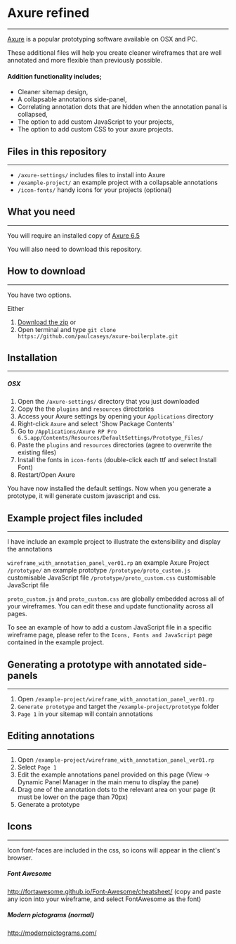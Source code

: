 # Axure refined
--------------
[Axure](http://www.axure.com/) is a popular prototyping software available on OSX and PC.

These additional files will help you create cleaner wireframes that are well annotated and more flexible than previously possible.

#### Addition functionality includes;
- Cleaner sitemap design,
- A collapsable annotations side-panel,
- Correlating annotation dots that are hidden when the annotation panal is collapsed,
- The option to add custom JavaScript to your projects,
- The option to add custom CSS to your axure projects.


## Files in this repository
--------------
- `/axure-settings/` includes files to install into Axure
- `/example-project/` an example project with a collapsable annotations
- `/icon-fonts/` handy icons for your projects (optional)


## What you need
--------------
You will require an installed copy of [Axure 6.5]([http://www.axure.com/download)

You will also need to download this repository.

## How to download
--------------
You have two options.

Either
1. [Download the zip](https://github.com/paulcaseys/axure-boilerplate/archive/master.zip)
or
2. Open terminal and type `git clone https://github.com/paulcaseys/axure-boilerplate.git`


## Installation
-------------

##### OSX
1. Open the `/axure-settings/` directory that you just downloaded
2. Copy the  the `plugins` and `resources` directories
3. Access your Axure settings by opening your `Applications` directory
4. Right-click `Axure` and select 'Show Package Contents'
5. Go to `/Applications/Axure RP Pro 6.5.app/Contents/Resources/DefaultSettings/Prototype_Files/`
6. Paste the `plugins` and `resources` directories (agree to overwrite the existing files)
7. Install the fonts in `icon-fonts` (double-click each ttf and select Install Font)
8. Restart/Open Axure

You have now installed the default settings. Now when you generate a prototype, it will generate custom javascript and css.


## Example project files included
-------------
I have include an example project to illustrate the extensibility and display the annotations

`wireframe_with_annotation_panel_ver01.rp` an example Axure Project
`/prototype/` an example prototype
`/prototype/proto_custom.js` customisable JavaScript file
`/prototype/proto_custom.css` customisable JavaScript file

`proto_custom.js` and `proto_custom.css` are globally embedded across all of your wireframes. You can edit these and update functionality across all pages.

To see an example of how to add a custom JavaScript file in a specific wireframe page, please refer to the `Icons, Fonts and JavaScript` page contained in the example project.


## Generating a prototype with annotated side-panels
-------------

1. Open `/example-project/wireframe_with_annotation_panel_ver01.rp`
2. `Generate prototype` and target the `/example-project/prototype` folder
3. `Page 1` in your sitemap will contain annotations


## Editing annotations
-------------
1. Open `/example-project/wireframe_with_annotation_panel_ver01.rp`
2. Select `Page 1`
3. Edit the example annotations panel provided on this page (View -> Dynamic Panel Manager in the main menu to display the pane)
4. Drag one of the annotation dots to the relevant area on your page (it must be lower on the page than 70px)
5. Generate a prototype



## Icons
--------------
Icon font-faces are included in the css, so icons will appear in the client's browser.

##### Font Awesome
http://fortawesome.github.io/Font-Awesome/cheatsheet/
(copy and paste any icon into your wireframe, and select FontAwesome as the font)

##### Modern pictograms (normal)
http://modernpictograms.com/

